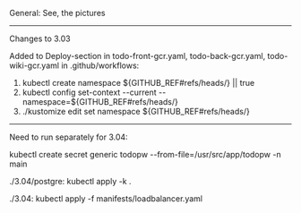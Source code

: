 General:  See, the pictures

--------------------

Changes to 3.03

Added to Deploy-section in todo-front-gcr.yaml, todo-back-gcr.yaml, todo-wiki-gcr.yaml in .github/workflows:

1) kubectl create namespace ${GITHUB_REF#refs/heads/} || true
2) kubectl config set-context --current --namespace=${GITHUB_REF#refs/heads/}
3) ./kustomize edit set namespace ${GITHUB_REF#refs/heads/} 

--------------------

Need to run separately for 3.04:

kubectl create secret generic todopw --from-file=/usr/src/app/todopw -n main

./3.04/postgre:  kubectl apply -k .

./3.04:   kubectl apply -f manifests/loadbalancer.yaml

